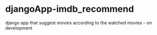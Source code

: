 # djangoApp-imdb_recommend
django app that suggest movies according to the watched movies - on development
